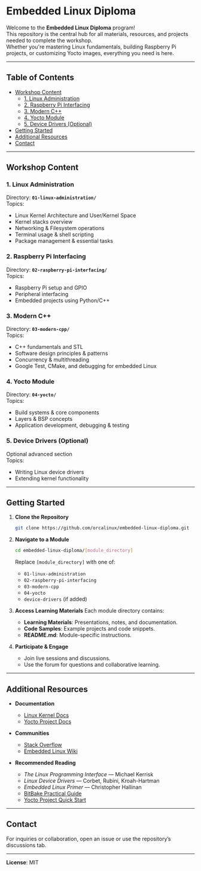 # Embedded Linux Diploma

Welcome to the **Embedded Linux Diploma** program!  
This repository is the central hub for all materials, resources, and projects needed to complete the workshop.  
Whether you're mastering Linux fundamentals, building Raspberry Pi projects, or customizing Yocto images, everything you need is here.

---

## Table of Contents
- [Workshop Content](#workshop-content)
  - [1. Linux Administration](#1-linux-administration)
  - [2. Raspberry Pi Interfacing](#2-raspberry-pi-interfacing)
  - [3. Modern C++](#3-modern-c)
  - [4. Yocto Module](#4-yocto-module)
  - [5. Device Drivers (Optional)](#5-device-drivers-optional)
- [Getting Started](#getting-started)
- [Additional Resources](#additional-resources)
- [Contact](#contact)

---

## Workshop Content

### 1. Linux Administration
Directory: **`01-linux-administration/`**  
Topics:
- Linux Kernel Architecture and User/Kernel Space
- Kernel stacks overview
- Networking & Filesystem operations
- Terminal usage & shell scripting
- Package management & essential tasks

### 2. Raspberry Pi Interfacing
Directory: **`02-raspberry-pi-interfacing/`**  
Topics:
- Raspberry Pi setup and GPIO
- Peripheral interfacing
- Embedded projects using Python/C++

### 3. Modern C++
Directory: **`03-modern-cpp/`**  
Topics:
- C++ fundamentals and STL
- Software design principles & patterns
- Concurrency & multithreading
- Google Test, CMake, and debugging for embedded Linux

### 4. Yocto Module
Directory: **`04-yocto/`**   
Topics:
- Build systems & core components
- Layers & BSP concepts
- Application development, debugging & testing

### 5. Device Drivers (Optional)
Optional advanced section  
Topics:
- Writing Linux device drivers
- Extending kernel functionality

---

## Getting Started

1. **Clone the Repository**
   ```bash
   git clone https://github.com/orcalinux/embedded-linux-diploma.git

2. **Navigate to a Module**

   ```bash
   cd embedded-linux-diploma/[module_directory]
   ```

   Replace `[module_directory]` with one of:

   * `01-linux-administration`
   * `02-raspberry-pi-interfacing`
   * `03-modern-cpp`
   * `04-yocto`
   * `device-drivers` (if added)

3. **Access Learning Materials**
   Each module directory contains:

   * **Learning Materials**: Presentations, notes, and documentation.
   * **Code Samples**: Example projects and code snippets.
   * **README.md**: Module-specific instructions.

4. **Participate & Engage**

   * Join live sessions and discussions.
   * Use the forum for questions and collaborative learning.

---

## Additional Resources

* **Documentation**

  * [Linux Kernel Docs](https://www.kernel.org/doc/html/latest/)
  * [Yocto Project Docs](https://docs.yoctoproject.org/)
* **Communities**

  * [Stack Overflow](https://stackoverflow.com/)
  * [Embedded Linux Wiki](https://elinux.org/Main_Page)
* **Recommended Reading**

  * *The Linux Programming Interface* — Michael Kerrisk
  * *Linux Device Drivers* — Corbet, Rubini, Kroah-Hartman
  * *Embedded Linux Primer* — Christopher Hallinan
  * [BitBake Practical Guide](https://a4z.gitlab.io/docs/BitBake/guide.html)
  * [Yocto Project Quick Start](https://docs.yoctoproject.org/2.4.2/yocto-project-qs/yocto-project-qs.html)

---

## Contact

For inquiries or collaboration, open an issue or use the repository’s discussions tab.

---

**License**: MIT
